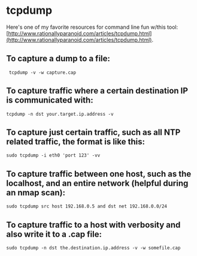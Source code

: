 # tcpdump
Here's one of my favorite resources for command line fun w/this tool: [http://www.rationallyparanoid.com/articles/tcpdump.html](http://www.rationallyparanoid.com/articles/tcpdump.html).

## To capture a dump to a file:

     tcpdump -v -w capture.cap
     
## To capture traffic where a certain destination IP is communicated with:
 
    tcpdump -n dst your.target.ip.address -v

## To capture just certain traffic, such as all NTP related traffic, the format is like this:

    sudo tcpdump -i eth0 'port 123' -vv

## To capture traffic between one host, such as the localhost, and an entire network (helpful during an nmap scan):

    sudo tcpdump src host 192.168.0.5 and dst net 192.168.0.0/24
    
## To capture traffic to a host with verbosity and also write it to a .cap file:

	sudo tcpdump -n dst the.destination.ip.address -v -w somefile.cap